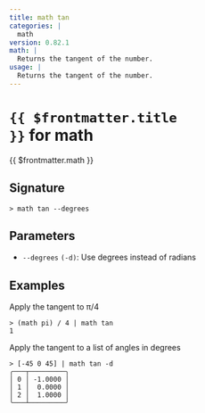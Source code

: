 ```yaml
---
title: math tan
categories: |
  math
version: 0.82.1
math: |
  Returns the tangent of the number.
usage: |
  Returns the tangent of the number.
---
```


# <code>{{ $frontmatter.title }}</code> for math

<div class='command-title'>{{ $frontmatter.math }}</div>

## Signature

```> math tan --degrees```

## Parameters

 -  `--degrees` `(-d)`: Use degrees instead of radians

## Examples

Apply the tangent to π/4
```shell
> (math pi) / 4 | math tan
1
```

Apply the tangent to a list of angles in degrees
```shell
> [-45 0 45] | math tan -d
╭───┬─────────╮
│ 0 │ -1.0000 │
│ 1 │  0.0000 │
│ 2 │  1.0000 │
╰───┴─────────╯

```
